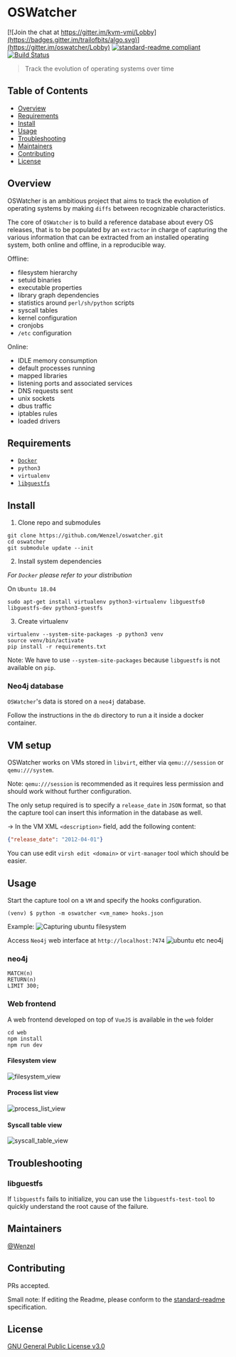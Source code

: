 # OSWatcher

[![Join the chat at https://gitter.im/kvm-vmi/Lobby](https://badges.gitter.im/trailofbits/algo.svg)](https://gitter.im/oswatcher/Lobby)
[![standard-readme compliant](https://img.shields.io/badge/readme%20style-standard-brightgreen.svg?style=flat-square)](https://github.com/RichardLitt/standard-readme)
[![Build Status](https://travis-ci.org/Wenzel/oswatcher.svg?branch=master)](https://travis-ci.org/Wenzel/oswatcher)

> Track the evolution of operating systems over time

## Table of Contents

- [Overview](#overview)
- [Requirements](#requirements)
- [Install](#install)
- [Usage](#usage)
- [Troubleshooting](#troubleshooting)
- [Maintainers](#maintainers)
- [Contributing](#contributing)
- [License](#license)

## Overview

OSWatcher is an ambitious project that aims to track the evolution of operating
systems by making `diffs` between recognizable characteristics.

The core of `OSWatcher` is to build a reference database about every OS
releases, that is to be populated by an `extractor` in charge of capturing the
various information that can be extracted from an installed operating system, both online
and offline, in a reproducible way.

Offline:

- filesystem hierarchy
- setuid binaries
- executable properties
- library graph dependencies
- statistics around `perl/sh/python` scripts
- syscall tables
- kernel configuration
- cronjobs
- `/etc` configuration

Online:

- IDLE memory consumption
- default processes running
- mapped libraries
- listening ports and associated services
- DNS requests sent
- unix sockets
- dbus traffic
- iptables rules
- loaded drivers

## Requirements

- [`Docker`](https://www.docker.com/)
- `python3`
- `virtualenv`
- [`libguestfs`](http://libguestfs.org/)

## Install

1. Clone repo and submodules

~~~
git clone https://github.com/Wenzel/oswatcher.git
cd oswatcher
git submodule update --init
~~~

2. Install system dependencies

*For `Docker` please refer to your distribution*

On `Ubuntu 18.04`

~~~
sudo apt-get install virtualenv python3-virtualenv libguestfs0 libguestfs-dev python3-guestfs
~~~

3. Create virtualenv

~~~
virtualenv --system-site-packages -p python3 venv
source venv/bin/activate
pip install -r requirements.txt
~~~

Note: We have to use `--system-site-packages` because `libguestfs` is not
available on `pip`.

### Neo4j database

`OSWatcher`'s data is stored on a `neo4j` database.

Follow the instructions in the `db` directory to run a it inside a docker
container.

## VM setup

OSWatcher works on VMs stored in `libvirt`, either via `qemu:///session`
or `qemu:///system`.

Note: `qemu:///session` is recommended as it requires less permission
and should work without further configuration.

The only setup required is to specify a `release_date` in `JSON` format, so that
the capture tool can insert this information in the database as well.

-> In the VM XML `<description>` field, add the following content:
~~~JSON
{"release_date": "2012-04-01"}
~~~

You can use edit `virsh edit <domain>` or `virt-manager` tool which should be easier.

## Usage

Start the capture tool on a `VM` and specify the hooks configuration.

~~~
(venv) $ python -m oswatcher <vm_name> hooks.json
~~~

Example: ![Capturing ubuntu
filesystem](https://user-images.githubusercontent.com/964610/47535862-14ddbb00-d8c6-11e8-88cd-efa5db339bb8.jpg)

Access `Neo4j` web interface at `http://localhost:7474` ![ubuntu etc
neo4j](https://user-images.githubusercontent.com/964610/47535864-18714200-d8c6-11e8-885b-27d17c8d6235.png)

### neo4j

~~~
MATCH(n)
RETURN(n)
LIMIT 300;
~~~

### Web frontend

A web frontend developed on top of `VueJS` is available in the `web` folder

~~~
cd web
npm install
npm run dev
~~~

#### Filesystem view

![filesystem_view](https://img.linuxfr.org/img/68747470733a2f2f757365722d696d616765732e67697468756275736572636f6e74656e742e636f6d2f3936343631302f34373735393035322d38326237323738302d646362362d313165382d393733302d6330656131353738333136332e6a7067/47759052-82b72780-dcb6-11e8-9730-c0ea15783163.jpg)

#### Process list view

![process_list_view](https://img.linuxfr.org/img/68747470733a2f2f757365722d696d616765732e67697468756275736572636f6e74656e742e636f6d2f3936343631302f34373735393035382d38633430386638302d646362362d313165382d383638352d6665383464353431303462632e6a7067/47759058-8c408f80-dcb6-11e8-8685-fe84d54104bc.jpg)

#### Syscall table view

![syscall_table_view](https://img.linuxfr.org/img/68747470733a2f2f757365722d696d616765732e67697468756275736572636f6e74656e742e636f6d2f3936343631302f34373735393036312d38656132653938302d646362362d313165382d386637392d6133646132366564366261652e6a7067/47759061-8ea2e980-dcb6-11e8-8f79-a3da26ed6bae.jpg)

## Troubleshooting

### libguestfs

If `libguestfs` fails to initialize, you can use the `libguestfs-test-tool` to
quickly understand the root cause of the failure.

## Maintainers

[@Wenzel](https://github.com/Wenzel)

## Contributing

PRs accepted.

Small note: If editing the Readme, please conform to the [standard-readme](https://github.com/RichardLitt/standard-readme) specification.

## License

[GNU General Public License v3.0](https://github.com/Wenzel/oswatcher/blob/master/LICENSE)
